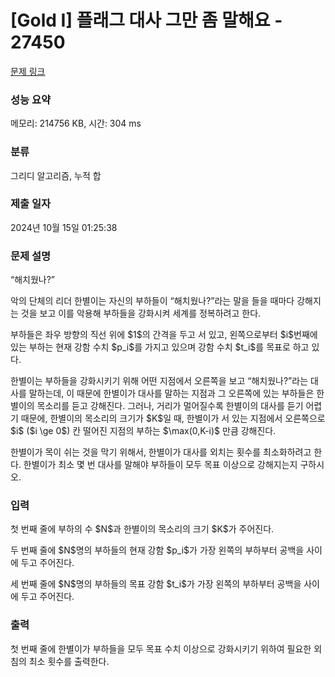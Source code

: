 # [Gold I] 플래그 대사 그만 좀 말해요 - 27450 

[문제 링크](https://www.acmicpc.net/problem/27450) 

### 성능 요약

메모리: 214756 KB, 시간: 304 ms

### 분류

그리디 알고리즘, 누적 합

### 제출 일자

2024년 10월 15일 01:25:38

### 문제 설명

<p>“해치웠나?”</p>

<p>악의 단체의 리더 한별이는 자신의 부하들이 “해치웠나?”라는 말을 들을 때마다 강해지는 것을 보고 이를 악용해 부하들을 강화시켜 세계를 정복하려고 한다.</p>

<p>부하들은 좌우 방향의 직선 위에 $1$의 간격을 두고 서 있고, 왼쪽으로부터 $i$번째에 있는 부하는 현재 강함 수치 $p_i$를 가지고 있으며 강함 수치 $t_i$를 목표로 하고 있다.</p>

<p>한별이는 부하들을 강화시키기 위해 어떤 지점에서 오른쪽을 보고 “해치웠나?”라는 대사를 말하는데, 이 때문에 한별이가 대사를 말하는 지점과 그 오른쪽에 있는 부하들은 한별이의 목소리를 듣고 강해진다. 그러나, 거리가 멀어질수록 한별이의 대사를 듣기 어렵기 때문에, 한별이의 목소리의 크기가 $K$일 때, 한별이가 서 있는 지점에서 오른쪽으로 $i$ ($i \ge 0$) 칸 떨어진 지점의 부하는 $\max(0,K-i)$ 만큼 강해진다.</p>

<p>한별이가 목이 쉬는 것을 막기 위해서, 한별이가 대사를 외치는 횟수를 최소화하려고 한다. 한별이가 최소 몇 번 대사를 말해야 부하들이 모두 목표 이상으로 강해지는지 구하시오.</p>

### 입력 

 <p>첫 번째 줄에 부하의 수 $N$과 한별이의 목소리의 크기 $K$가 주어진다.</p>

<p>두 번째 줄에 $N$명의 부하들의 현재 강함 $p_i$가 가장 왼쪽의 부하부터 공백을 사이에 두고 주어진다.</p>

<p>세 번째 줄에 $N$명의 부하들의 목표 강함 $t_i$가 가장 왼쪽의 부하부터 공백을 사이에 두고 주어진다.</p>

### 출력 

 <p>첫 번째 줄에 한별이가 부하들을 모두 목표 수치 이상으로 강화시키기 위하여 필요한 외침의 최소 횟수를 출력한다.</p>

